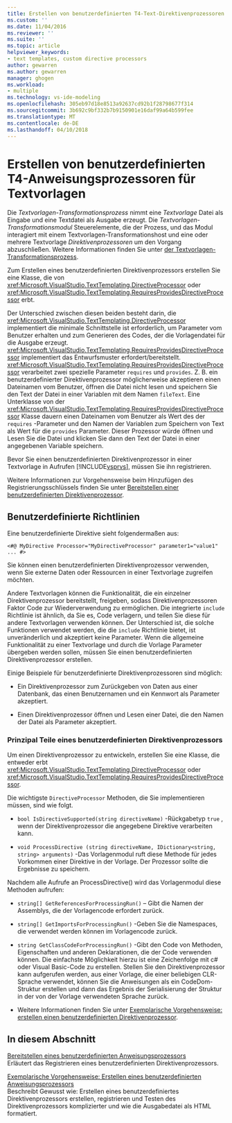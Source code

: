 ```yaml
---
title: Erstellen von benutzerdefinierten T4-Text-Direktivenprozessoren | Microsoft Docs
ms.custom: ''
ms.date: 11/04/2016
ms.reviewer: ''
ms.suite: ''
ms.topic: article
helpviewer_keywords:
- text templates, custom directive processors
author: gewarren
ms.author: gewarren
manager: ghogen
ms.workload:
- multiple
ms.technology: vs-ide-modeling
ms.openlocfilehash: 305eb97d18e8513a92637cd92b1f28798677f314
ms.sourcegitcommit: 3b692c9bf332b7b9150901e16daf99a64b599fee
ms.translationtype: MT
ms.contentlocale: de-DE
ms.lasthandoff: 04/10/2018
---
```

# <a name="creating-custom-t4-text-template-directive-processors"></a>Erstellen von benutzerdefinierten T4-Anweisungsprozessoren für Textvorlagen
Die *Textvorlagen-Transformationsprozess* nimmt eine *Textvorlage* Datei als Eingabe und eine Textdatei als Ausgabe erzeugt. Die *Textvorlagen-Transformationsmodul* Steuerelemente, die der Prozess, und das Modul interagiert mit einem Textvorlagen-Transformationshost und eine oder mehrere Textvorlage *Direktivenprozessoren* um den Vorgang abzuschließen. Weitere Informationen finden Sie unter [der Textvorlagen-Transformationsprozess](../modeling/the-text-template-transformation-process.md).  
  
 Zum Erstellen eines benutzerdefinierten Direktivenprozessors erstellen Sie eine Klasse, die von <xref:Microsoft.VisualStudio.TextTemplating.DirectiveProcessor> oder <xref:Microsoft.VisualStudio.TextTemplating.RequiresProvidesDirectiveProcessor> erbt.  
  
 Der Unterschied zwischen diesen beiden besteht darin, die <xref:Microsoft.VisualStudio.TextTemplating.DirectiveProcessor> implementiert die minimale Schnittstelle ist erforderlich, um Parameter vom Benutzer erhalten und zum Generieren des Codes, der die Vorlagendatei für die Ausgabe erzeugt. <xref:Microsoft.VisualStudio.TextTemplating.RequiresProvidesDirectiveProcessor> implementiert das Entwurfsmuster erfordert/bereitstellt. <xref:Microsoft.VisualStudio.TextTemplating.RequiresProvidesDirectiveProcessor> verarbeitet zwei spezielle Parameter `requires` und `provides`.  Z. B. ein benutzerdefinierter Direktivenprozessor möglicherweise akzeptieren einen Dateinamen vom Benutzer, öffnen die Datei nicht lesen und speichern Sie den Text der Datei in einer Variablen mit dem Namen `fileText`. Eine Unterklasse von der <xref:Microsoft.VisualStudio.TextTemplating.RequiresProvidesDirectiveProcessor> Klasse dauern einen Dateinamen vom Benutzer als Wert des der `requires` -Parameter und den Namen der Variablen zum Speichern von Text als Wert für die `provides` Parameter. Dieser Prozessor würde öffnen und Lesen Sie die Datei und klicken Sie dann den Text der Datei in einer angegebenen Variable speichern.  
  
 Bevor Sie einen benutzerdefinierten Direktivenprozessor in einer Textvorlage in Aufrufen [!INCLUDE[vsprvs](../code-quality/includes/vsprvs_md.md)], müssen Sie ihn registrieren.  
  
 Weitere Informationen zur Vorgehensweise beim Hinzufügen des Registrierungsschlüssels finden Sie unter [Bereitstellen einer benutzerdefinierten Direktivenprozessor](../modeling/deploying-a-custom-directive-processor.md).  
  
## <a name="custom-directives"></a>Benutzerdefinierte Richtlinien  
 Eine benutzerdefinierte Direktive sieht folgendermaßen aus:  
  
 `<#@ MyDirective Processor="MyDirectiveProcessor" parameter1="value1" ... #>`  
  
 Sie können einen benutzerdefinierten Direktivenprozessor verwenden, wenn Sie externe Daten oder Ressourcen in einer Textvorlage zugreifen möchten.  
  
 Andere Textvorlagen können die Funktionalität, die ein einzelner Direktivenprozessor bereitstellt, freigeben, sodass Direktivenprozessoren Faktor Code zur Wiederverwendung zu ermöglichen. Die integrierte `include` Richtlinie ist ähnlich, da Sie es, Code verlagern, und teilen Sie diese für andere Textvorlagen verwenden können. Der Unterschied ist, die solche Funktionen verwendet werden, die die `include` Richtlinie bietet, ist unveränderlich und akzeptiert keine Parameter. Wenn die allgemeine Funktionalität zu einer Textvorlage und durch die Vorlage Parameter übergeben werden sollen, müssen Sie einen benutzerdefinierten Direktivenprozessor erstellen.  
  
 Einige Beispiele für benutzerdefinierte Direktivenprozessoren sind möglich:  
  
-   Ein Direktivenprozessor zum Zurückgeben von Daten aus einer Datenbank, das einen Benutzernamen und ein Kennwort als Parameter akzeptiert.  
  
-   Einen Direktivenprozessor öffnen und Lesen einer Datei, die den Namen der Datei als Parameter akzeptiert.  
  
### <a name="principal-parts-of-a-custom-directive-processor"></a>Prinzipal Teile eines benutzerdefinierten Direktivenprozessors  
 Um einen Direktivenprozessor zu entwickeln, erstellen Sie eine Klasse, die entweder erbt <xref:Microsoft.VisualStudio.TextTemplating.DirectiveProcessor> oder <xref:Microsoft.VisualStudio.TextTemplating.RequiresProvidesDirectiveProcessor>.  
  
 Die wichtigste `DirectiveProcessor` Methoden, die Sie implementieren müssen, sind wie folgt.  
  
-   `bool IsDirectiveSupported(string directiveName)` -Rückgabetyp `true` , wenn der Direktivenprozessor die angegebene Direktive verarbeiten kann.  
  
-   `void ProcessDirective (string directiveName, IDictionary<string, string> arguments)` -Das Vorlagenmodul ruft diese Methode für jedes Vorkommen einer Direktive in der Vorlage. Der Prozessor sollte die Ergebnisse zu speichern.  
  
 Nachdem alle Aufrufe an ProcessDirective() wird das Vorlagenmodul diese Methoden aufrufen:  
  
-   `string[] GetReferencesForProcessingRun()` – Gibt die Namen der Assemblys, die der Vorlagencode erfordert zurück.  
  
-   `string[] GetImportsForProcessingRun()` -Geben Sie die Namespaces, die verwendet werden können im Vorlagencode zurück.  
  
-   `string GetClassCodeForProcessingRun()` -Gibt den Code von Methoden, Eigenschaften und anderen Deklarationen, die der Code verwenden können. Die einfachste Möglichkeit hierzu ist eine Zeichenfolge mit c# oder Visual Basic-Code zu erstellen. Stellen Sie den Direktivenprozessor kann aufgerufen werden, aus einer Vorlage, die einer beliebigen CLR-Sprache verwendet, können Sie die Anweisungen als ein CodeDom-Struktur erstellen und dann das Ergebnis der Serialisierung der Struktur in der von der Vorlage verwendeten Sprache zurück.  
  
-   Weitere Informationen finden Sie unter [Exemplarische Vorgehensweise: erstellen einen benutzerdefinierten Direktivenprozessor](../modeling/walkthrough-creating-a-custom-directive-processor.md).  
  
## <a name="in-this-section"></a>In diesem Abschnitt  
 [Bereitstellen eines benutzerdefinierten Anweisungsprozessors](../modeling/deploying-a-custom-directive-processor.md)  
 Erläutert das Registrieren eines benutzerdefinierten Direktivenprozessors.  
  
 [Exemplarische Vorgehensweise: Erstellen eines benutzerdefinierten Anweisungsprozessors](../modeling/walkthrough-creating-a-custom-directive-processor.md)  
 Beschreibt Gewusst wie: Erstellen eines benutzerdefiniertes Direktivenprozessors erstellen, registrieren und Testen des Direktivenprozessors komplizierter und wie die Ausgabedatei als HTML formatiert.
